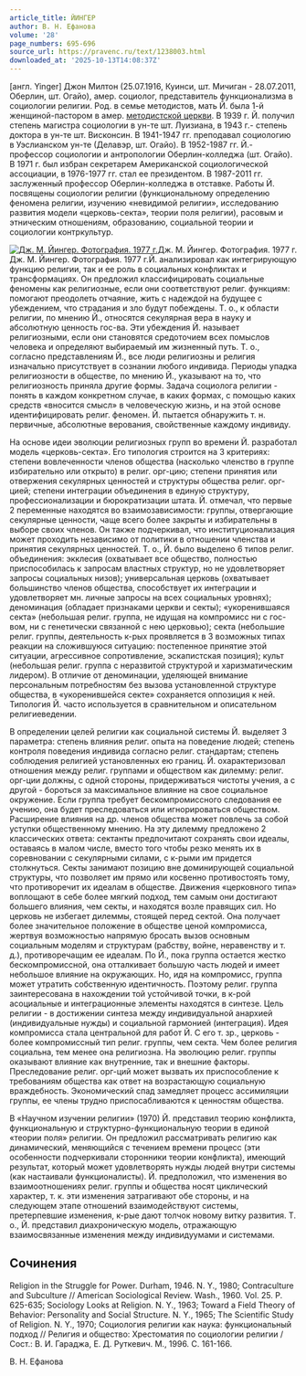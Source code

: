 ```yaml
---
article_title: ЙИНГЕР
author: В. Н. Ефанова
volume: '28'
page_numbers: 695-696
source_url: https://pravenc.ru/text/1238003.html
downloaded_at: '2025-10-13T14:08:37Z'
---
```


[англ. Yinger] Джон Милтон (25.07.1916, Куинси, шт. Мичиган - 28.07.2011, Оберлин, шт. Огайо), амер. социолог, представитель функционализма в социологии религии. Род. в семье методистов, мать Й. была 1-й женщиной-пастором в амер. [методистской церкви](<https://pravenc.ru/text/методистской церкви.html>). В 1939 г. Й. получил степень магистра социологии в ун-те шт. Луизиана, в 1943 г.- степень доктора в ун-те шт. Висконсин. В 1941-1947 гг. преподавал социологию в Уэслианском ун-те (Делавэр, шт. Огайо). В 1952-1987 гг. Й.- профессор социологии и антропологии Оберлин-колледжа (шт. Огайо). В 1971 г. был избран секретарем Американской социологической ассоциации, в 1976-1977 гг. стал ее президентом. В 1987-2011 гг. заслуженный профессор Оберлин-колледжа в отставке. Работы Й. посвящены социологии религии (функциональному определению феномена религии, изучению «невидимой религии», исследованию развития модели «церковь-секта», теории поля религии), расовым и этническим отношениям, образованию, социальной теории и социологии контркультур.

[![Дж. М. Йингер. Фотография. 1977 г.](https://pravenc.ru/data/2012/05/16/1233443984/i200.jpg "Кликните для увеличения картинки")](https://pravenc.ru/data/2012/05/16/1233443984/i400.jpg)Дж. М. Йингер. Фотография. 1977 г.  
Дж. М. Йингер. Фотография. 1977 г.Й. анализировал как интегрирующую функцию религии, так и ее роль в социальных конфликтах и трансформациях. Он предложил классифицировать социальные феномены как религиозные, если они соответствуют религ. функциям: помогают преодолеть отчаяние, жить с надеждой на будущее с убеждением, что страдания и зло будут побеждены. Т. о., к области религии, по мнению Й., относятся секулярная вера в науку и абсолютную ценность гос-ва. Эти убеждения Й. называет религиозными, если они становятся средоточием всех помыслов человека и определяют выбираемый им жизненный путь. Т. о., согласно представлениям Й., все люди религиозны и религия изначально присутствует в сознании любого индивида. Периоды упадка религиозности в обществе, по мнению Й., указывают на то, что религиозность приняла другие формы. Задача социолога религии - понять в каждом конкретном случае, в каких формах, с помощью каких средств «вносится смысл» в человеческую жизнь, и на этой основе идентифицировать религ. феномен. Й. пытается обнаружить т. н. первичные, абсолютные верования, свойственные каждому индивиду.

На основе идеи эволюции религиозных групп во времени Й. разработал модель «церковь-секта». Его типология строится на 3 критериях: степени вовлеченности членов общества (насколько членство в группе избирательно или открыто) в религ. орг-цию; степени принятия или отвержения секулярных ценностей и структуры общества религ. орг-цией; степени интеграции объединения в единую структуру, профессионализации и бюрократизации штата. Й. отмечал, что первые 2 переменные находятся во взаимозависимости: группы, отвергающие секулярные ценности, чаще всего более закрыты и избирательны в выборе своих членов. Он также подчеркивал, что институционализация может проходить независимо от политики в отношении членства и принятия секулярных ценностей. Т. о., Й. было выделено 6 типов религ. объединения: экклесия (охватывает все общество, полностью приспособилась к запросам властных структур, но не удовлетворяет запросы социальных низов); универсальная церковь (охватывает большинство членов общества, способствует их интеграции и удовлетворяет мн. личные запросы на всех социальных уровнях); деноминация (обладает признаками церкви и секты); «укоренившаяся секта» (небольшая религ. группа, не идущая на компромисс ни с гос-вом, ни с генетически связанной с нею церковью); секта (небольшие религ. группы, деятельность к-рых проявляется в 3 возможных типах реакции на сложившуюся ситуацию: постепенное принятие этой ситуации, агрессивное сопротивление, эскапистская позиция); культ (небольшая религ. группа с неразвитой структурой и харизматическим лидером). В отличие от деноминации, уделяющей внимание персональным потребностям без вызова установленной структуре общества, в «укоренившейся секте» сохраняется оппозиция к ней. Типология Й. часто используется в сравнительном и описательном религиеведении.

В определении целей религии как социальной системы Й. выделяет 3 параметра: степень влияния религ. опыта на поведение людей; степень контроля поведения индивида согласно религ. стандартам; степень соблюдения религией установленных ею границ. Й. охарактеризовал отношения между религ. группами и обществом как дилемму: религ. орг-ции должны, с одной стороны, придерживаться чистоты учения, а с другой - бороться за максимальное влияние на свое социальное окружение. Если группа требует бескомпромиссного следования ее учению, она будет преследоваться или игнорироваться обществом. Расширение влияния на др. членов общества может повлечь за собой уступки общественному мнению. На эту дилемму предложено 2 классических ответа: сектанты предпочитают сохранять свои идеалы, оставаясь в малом числе, вместо того чтобы резко менять их в соревновании с секулярными силами, с к-рыми им придется столкнуться. Секты занимают позицию вне доминирующей социальной структуры, что позволяет им прямо или косвенно противостоять тому, что противоречит их идеалам в обществе. Движения «церковного типа» воплощают в себе более мягкий подход, тем самым они достигают большего влияния, чем секты, и находятся возле правящих сил. Но церковь не избегает дилеммы, стоящей перед сектой. Она получает более значительное положение в обществе ценой компромисса, жертвуя возможностью напрямую бросать вызов основным социальным моделям и структурам (рабству, войне, неравенству и т. д.), противоречащим ее идеалам. По Й., пока группа остается жестко бескомпромиссной, она отталкивает большую часть людей и имеет небольшое влияние на окружающих. Но, идя на компромисс, группа может утратить собственную идентичность. Поэтому религ. группа заинтересована в нахождении той устойчивой точки, в к-рой асоциальные и интеграционные элементы находятся в синтезе. Цель религии - в достижении синтеза между индивидуальной анархией (индивидуальные нужды) и социальной гармонией (интеграция). Идея компромисса стала центральной для работ Й. С его т. зр., церковь - более компромиссный тип религ. группы, чем секта. Чем более религия социальна, тем менее она религиозна. На эволюцию религ. группы оказывают влияние как внутренние, так и внешние факторы. Преследование религ. орг-ций может вызвать их приспособление к требованиям общества как ответ на возрастающую социальную враждебность. Экономический спад замедляет процесс ассимиляции группы, ее члены трудно приспосабливаются к ценностям общества.

В «Научном изучении религии» (1970) Й. представил теорию конфликта, функциональную и структурно-функциональную теории в единой «теории поля» религии. Он предложил рассматривать религию как динамический, меняющийся с течением времени процесс (эти особенности подчеркивали сторонники теории конфликта), имеющий результат, который может удовлетворять нужды людей внутри системы (как настаивали функционалисты). Й. предположил, что изменения во взаимоотношениях религ. группы и общества носят циклический характер, т. к. эти изменения затрагивают обе стороны, и на следующем этапе отношений взаимодействуют системы, претерпевшие изменения, к-рые дают толчок новому витку развития. Т. о., Й. представил диахроническую модель, отражающую взаимосвязанные изменения между индивидуумами и системами.

## Сочинения

Religion in the Struggle for Power. Durham, 1946. N. Y., 1980; Contraculture and Subculture // American Sociological Review. Wash., 1960. Vol. 25. P. 625-635; Sociology Looks at Religion. N. Y., 1963; Toward a Field Theory of Behavior: Personality and Social Structure. N. Y., 1965; The Scientific Study of Religion. N. Y., 1970; Социология религии как наука: функциональный подход // Религия и общество: Хрестоматия по социологии религии / Сост.: В. И. Гараджа, Е. Д. Руткевич. М., 1996. C. 161-166.

В. Н. Ефанова
